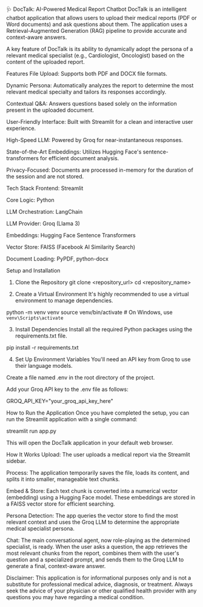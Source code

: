 🩺 DocTalk: AI-Powered Medical Report Chatbot
DocTalk is an intelligent chatbot application that allows users to upload their medical reports (PDF or Word documents) and ask questions about them. The application uses a Retrieval-Augmented Generation (RAG) pipeline to provide accurate and context-aware answers.

A key feature of DocTalk is its ability to dynamically adopt the persona of a relevant medical specialist (e.g., Cardiologist, Oncologist) based on the content of the uploaded report.

Features
File Upload: Supports both PDF and DOCX file formats.

Dynamic Persona: Automatically analyzes the report to determine the most relevant medical specialty and tailors its responses accordingly.

Contextual Q&A: Answers questions based solely on the information present in the uploaded document.

User-Friendly Interface: Built with Streamlit for a clean and interactive user experience.

High-Speed LLM: Powered by Groq for near-instantaneous responses.

State-of-the-Art Embeddings: Utilizes Hugging Face's sentence-transformers for efficient document analysis.

Privacy-Focused: Documents are processed in-memory for the duration of the session and are not stored.

Tech Stack
Frontend: Streamlit

Core Logic: Python

LLM Orchestration: LangChain

LLM Provider: Groq (Llama 3)

Embeddings: Hugging Face Sentence Transformers

Vector Store: FAISS (Facebook AI Similarity Search)

Document Loading: PyPDF, python-docx

Setup and Installation
1. Clone the Repository
git clone <repository_url>
cd <repository_name>

2. Create a Virtual Environment
It's highly recommended to use a virtual environment to manage dependencies.

python -m venv venv
source venv/bin/activate  # On Windows, use `venv\Scripts\activate`

3. Install Dependencies
Install all the required Python packages using the requirements.txt file.

pip install -r requirements.txt

4. Set Up Environment Variables
You'll need an API key from Groq to use their language models.

Create a file named .env in the root directory of the project.

Add your Groq API key to the .env file as follows:

GROQ_API_KEY="your_groq_api_key_here"

How to Run the Application
Once you have completed the setup, you can run the Streamlit application with a single command:

streamlit run app.py

This will open the DocTalk application in your default web browser.

How It Works
Upload: The user uploads a medical report via the Streamlit sidebar.

Process: The application temporarily saves the file, loads its content, and splits it into smaller, manageable text chunks.

Embed & Store: Each text chunk is converted into a numerical vector (embedding) using a Hugging Face model. These embeddings are stored in a FAISS vector store for efficient searching.

Persona Detection: The app queries the vector store to find the most relevant context and uses the Groq LLM to determine the appropriate medical specialist persona.

Chat: The main conversational agent, now role-playing as the determined specialist, is ready. When the user asks a question, the app retrieves the most relevant chunks from the report, combines them with the user's question and a specialized prompt, and sends them to the Groq LLM to generate a final, context-aware answer.

Disclaimer: This application is for informational purposes only and is not a substitute for professional medical advice, diagnosis, or treatment. Always seek the advice of your physician or other qualified health provider with any questions you may have regarding a medical condition.